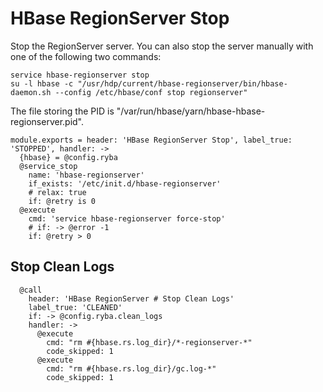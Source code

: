 
# HBase RegionServer Stop

Stop the RegionServer server. You can also stop the server manually with one of
the following two commands:

```
service hbase-regionserver stop
su -l hbase -c "/usr/hdp/current/hbase-regionserver/bin/hbase-daemon.sh --config /etc/hbase/conf stop regionserver"
```

The file storing the PID is "/var/run/hbase/yarn/hbase-hbase-regionserver.pid".

    module.exports = header: 'HBase RegionServer Stop', label_true: 'STOPPED', handler: ->
      {hbase} = @config.ryba
      @service_stop
        name: 'hbase-regionserver'
        if_exists: '/etc/init.d/hbase-regionserver'
        # relax: true
        if: @retry is 0
      @execute
        cmd: 'service hbase-regionserver force-stop'
        # if: -> @error -1
        if: @retry > 0

## Stop Clean Logs

      @call
        header: 'HBase RegionServer # Stop Clean Logs'
        label_true: 'CLEANED'
        if: -> @config.ryba.clean_logs
        handler: ->
          @execute
            cmd: "rm #{hbase.rs.log_dir}/*-regionserver-*"
            code_skipped: 1
          @execute
            cmd: "rm #{hbase.rs.log_dir}/gc.log-*"
            code_skipped: 1
